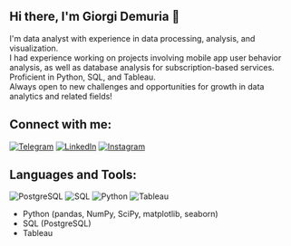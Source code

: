 ## Hi there, I'm Giorgi Demuria 👋

I'm data analyst with experience in data processing, analysis, and visualization.\
I had experience working on projects involving mobile app user behavior analysis, as well as database analysis for subscription-based services.\
Proficient in Python, SQL, and Tableau.\
Always open to new challenges and opportunities for growth in data analytics and related fields!

## Connect with me:
[![Telegram][1]][2] [![LinkedIn][3]][4] [![Instagram][5]][6]

## Languages and Tools:
![PostgreSQL][7] ![SQL][8] ![Python][9] ![Tableau][10]
* Python (pandas, NumPy, SciPy, matplotlib, seaborn)
* SQL (PostgreSQL)
* Tableau
<!--
**DemuriaGT/DemuriaGT** is a ✨ _special_ ✨ repository because its `README.md` (this file) appears on your GitHub profile.

Here are some ideas to get you started:

- 🔭 I’m currently working on ...
- 🌱 I’m currently learning ...
- 👯 I’m looking to collaborate on ...
- 🤔 I’m looking for help with ...
- 💬 Ask me about ...
- 📫 How to reach me: ...
- 😄 Pronouns: ...
- ⚡ Fun fact: ...
-->

<!-- Ссылки на иконки -->
[1]: https://img.shields.io/badge/Telegram-2CA5E0?style=for-the-badge&logo=telegram&logoColor=white
[2]: https://t.me/demuriagt
[3]: https://img.shields.io/badge/LinkedIn-blue?style=for-the-badge&logo=linkedin&logoColor=white
[4]: https://www.linkedin.com/in/giorgi-demuria-316804273/
[5]: https://img.shields.io/badge/Instagram-red?style=for-the-badge&logo=instagram&logoColor=white
[6]: https://instagram.com/demuriagt
[7]: https://img.shields.io/badge/PostgreSQL-336791?style=for-the-badge&logo=postgresql&logoColor=white
[8]: https://img.shields.io/badge/-SQL-000?&logo=MySQL&logoColor=4479A1
[9]: https://img.shields.io/badge/python-3670A0?style=for-the-badge&logo=python&logoColor=ffdd54
[10]: https://img.shields.io/badge/Tableau
